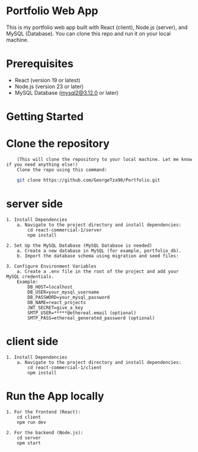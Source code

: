# Portfolio Web App

This is my portfolio web app built with React (client), Node.js (server), and MySQL (Database). 
You can clone this repo and run it on your local machine.

# Prerequisites
- React (version 19 or latest)
- Node.js (version 23 or later)
- MySQL Database (mysql2@3.12.0 or later)

# Getting Started
# Clone the repository
        (This will clone the repository to your local machine. Let me know if you need anything else!)
        Clone the repo using this command:
        
```bash
    git clone https://github.com/GeorgeTza90/Portfolio.git
```
     
# server side
    1. Install Dependencies
        a. Navigate to the project directory and install dependencies:
            cd react-commercial-1/server
            npm install

    2. Set Up the MySQL Database (MySQL Database is needed)        
        a. Create a new database in MySQL (for example, portfolio_db).
        b. Import the database schema using migration and seed files:

    3. Configure Environment Variables
        a. Create a .env file in the root of the project and add your MySQL credentials. 
        Example: 
            DB_HOST=localhost
            DB_USER=your_mysql_username
            DB_PASSWORD=your_mysql_password
            DB_NAME=react_projects
            JWT_SECRET=give_a_key
            SMTP_USER=*****@ethereal.email (optional)
            SMTP_PASS=ethereal_generated_password (optional)

# client side
    1. Install Dependencies
        a. Navigate to the project directory and install dependencies:
            cd react-commercial-1/client
            npm install

# Run the App locally
    1. For the frontend (React):
        cd client
        npm run dev

    2. For the backend (Node.js):
        cd server
        npm start


